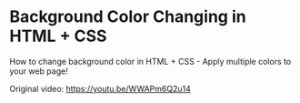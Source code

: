 # Background Color Changing in HTML + CSS
How to change background color in HTML + CSS - Apply multiple colors to your web page! 

Original video: https://youtu.be/WWAPm6Q2u14
